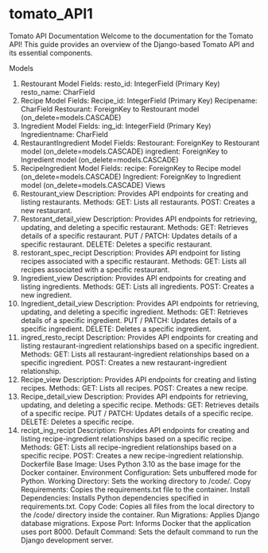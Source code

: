 # tomato_API1
Tomato API Documentation
Welcome to the documentation for the Tomato API! This guide provides an overview of the Django-based Tomato API and its essential components.

Models
1. Restourant Model
Fields:
resto_id: IntegerField (Primary Key)
resto_name: CharField
2. Recipe Model
Fields:
Recipe_id: IntegerField (Primary Key)
Recipename: CharField
Restourant: ForeignKey to Restourant model (on_delete=models.CASCADE)
3. Ingredient Model
Fields:
ing_id: IntegerField (Primary Key)
Ingredientname: CharField
4. RestaurantIngredient Model
Fields:
Restourant: ForeignKey to Restourant model (on_delete=models.CASCADE)
ingredient: ForeignKey to Ingredient model (on_delete=models.CASCADE)
5. RecipeIngredient Model
Fields:
recipe: ForeignKey to Recipe model (on_delete=models.CASCADE)
Ingredient: ForeignKey to Ingredient model (on_delete=models.CASCADE)
Views
1. Restourant_view
Description: Provides API endpoints for creating and listing restaurants.
Methods:
GET: Lists all restaurants.
POST: Creates a new restaurant.
2. Restorant_detail_view
Description: Provides API endpoints for retrieving, updating, and deleting a specific restaurant.
Methods:
GET: Retrieves details of a specific restaurant.
PUT / PATCH: Updates details of a specific restaurant.
DELETE: Deletes a specific restaurant.
3. restorant_spec_recipt
Description: Provides API endpoint for listing recipes associated with a specific restaurant.
Methods:
GET: Lists all recipes associated with a specific restaurant.
4. Ingredient_view
Description: Provides API endpoints for creating and listing ingredients.
Methods:
GET: Lists all ingredients.
POST: Creates a new ingredient.
5. Ingredient_detail_view
Description: Provides API endpoints for retrieving, updating, and deleting a specific ingredient.
Methods:
GET: Retrieves details of a specific ingredient.
PUT / PATCH: Updates details of a specific ingredient.
DELETE: Deletes a specific ingredient.
6. ingred_resto_recipt
Description: Provides API endpoints for creating and listing restaurant-ingredient relationships based on a specific ingredient.
Methods:
GET: Lists all restaurant-ingredient relationships based on a specific ingredient.
POST: Creates a new restaurant-ingredient relationship.
7. Recipe_view
Description: Provides API endpoints for creating and listing recipes.
Methods:
GET: Lists all recipes.
POST: Creates a new recipe.
8. Recipe_detail_view
Description: Provides API endpoints for retrieving, updating, and deleting a specific recipe.
Methods:
GET: Retrieves details of a specific recipe.
PUT / PATCH: Updates details of a specific recipe.
DELETE: Deletes a specific recipe.
9. recipt_ing_recipt
Description: Provides API endpoints for creating and listing recipe-ingredient relationships based on a specific recipe.
Methods:
GET: Lists all recipe-ingredient relationships based on a specific recipe.
POST: Creates a new recipe-ingredient relationship.
Dockerfile
Base Image:
Uses Python 3.10 as the base image for the Docker container.
Environment Configuration:
Sets unbuffered mode for Python.
Working Directory:
Sets the working directory to /code/.
Copy Requirements:
Copies the requirements.txt file to the container.
Install Dependencies:
Installs Python dependencies specified in requirements.txt.
Copy Code:
Copies all files from the local directory to the /code/ directory inside the container.
Run Migrations:
Applies Django database migrations.
Expose Port:
Informs Docker that the application uses port 8000.
Default Command:
Sets the default command to run the Django development server.
